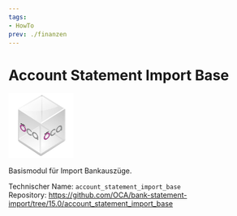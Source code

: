 ```yaml
---
tags:
- HowTo
prev: ./finanzen
---
```

# Account Statement Import Base
![icon_oca_app](assets/icon_oca_app.png)

Basismodul für Import Bankauszüge.

Technischer Name: `account_statement_import_base`\
Repository: <https://github.com/OCA/bank-statement-import/tree/15.0/account_statement_import_base>

